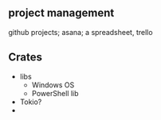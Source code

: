 

## project management

github projects; asana; a spreadsheet, trello

## Crates

* libs
  * Windows OS
  * PowerShell lib
* Tokio?
* 
